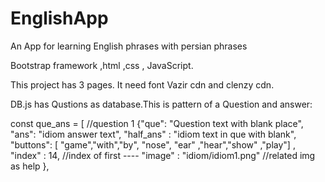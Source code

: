 # EnglishApp
An App for learning English phrases with persian phrases

Bootstrap framework ,html ,css , JavaScript.

This project has 3 pages.
It need font Vazir cdn and clenzy cdn.

DB.js has Qustions as database.This is pattern of a Question and answer:
 
const que_ans = [ //question 1
{"que": "Question text with blank place", 
"ans":  "idiom answer text",
"half_ans" : "idiom text in que with blank",
"buttons": [ "game","with","by", "nose", "ear" ,"hear","show" ,"play"] ,
"index" : 14, //index of first ----
"image" : "idiom/idiom1.png" //related img as help
      },
